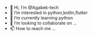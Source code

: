 - 👋 Hi, I’m @Agabek-tech
- 👀 I’m interested in python,kotlin,flutter
- 🌱 I’m currently learning python
- 💞️ I’m looking to collaborate on ...
- 📫 How to reach me ...

<!---
Agabek-tech/Agabek-tech is a ✨ special ✨ repository because its `README.md` (this file) appears on your GitHub profile.
You can click the Preview link to take a look at your changes.
--->
